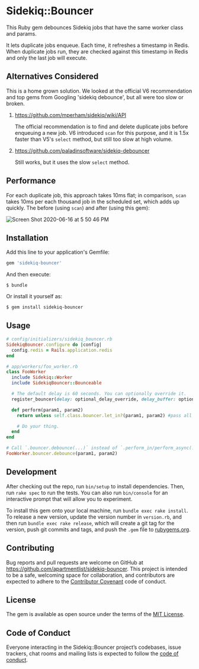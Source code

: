 # Sidekiq::Bouncer

This Ruby gem debounces Sidekiq jobs that have the same worker class and params.

It lets duplicate jobs enqueue. Each time, it refreshes a timestamp in Redis.
When duplicate jobs run, they are checked against this timestamp in Redis and
only the last job will execute.

## Alternatives Considered

This is a home grown solution. We looked at the official V6 recommendation and
top gems from Googling 'sidekiq debounce', but all were too slow or broken.

  1) https://github.com/mperham/sidekiq/wiki/API

     The official recommendation is to find and delete duplicate jobs before
     enqueuing a new job. V6 introduced `scan` for this purpose, and it is
     1.5x faster than V5's `select` method, but still too slow at high volume.

  2) https://github.com/paladinsoftware/sidekiq-debouncer

     Still works, but it uses the slow `select` method.

## Performance

For each duplicate job, this approach takes 10ms flat; in comparison, `scan`
takes 10ms per each thousand job in the scheduled set, which adds up quickly.
The before (using `scan`) and after (using this gem):

![Screen Shot 2020-06-16 at 5 50 46 PM](https://user-images.githubusercontent.com/680345/85186918-a2ff7580-b250-11ea-8b85-625efb722853.png)

## Installation

Add this line to your application's Gemfile:

```ruby
gem 'sidekiq-bouncer'
```

And then execute:

    $ bundle

Or install it yourself as:

    $ gem install sidekiq-bouncer

## Usage

```ruby
# config/initializers/sidekiq_bouncer.rb
SidekiqBouncer.configure do |config|
  config.redis = Rails.application.redis
end

# app/workers/foo_worker.rb
class FooWorker
  include Sidekiq::Worker
  include SidekiqBouncer::Bounceable

  # The default delay is 60 seconds. You can optionally override it.
  register_bouncer(delay: optional_delay_override, delay_buffer: optional_delay_buffer_override)

  def perform(param1, param2)
    return unless self.class.bouncer.let_in?(param1, param2) #pass all args received from perform

    # Do your thing.
  end
end

# Call `.bouncer.debounce(...)` instead of `.perform_in/perform_async(...)`.
FooWorker.bouncer.debounce(param1, param2)
```

## Development

After checking out the repo, run `bin/setup` to install dependencies. Then, run `rake spec` to run the tests. You can also run `bin/console` for an interactive prompt that will allow you to experiment.

To install this gem onto your local machine, run `bundle exec rake install`. To release a new version, update the version number in `version.rb`, and then run `bundle exec rake release`, which will create a git tag for the version, push git commits and tags, and push the `.gem` file to [rubygems.org](https://rubygems.org).

## Contributing

Bug reports and pull requests are welcome on GitHub at https://github.com/apartmentlist/sidekiq-bouncer. This project is intended to be a safe, welcoming space for collaboration, and contributors are expected to adhere to the [Contributor Covenant](http://contributor-covenant.org) code of conduct.

## License

The gem is available as open source under the terms of the [MIT License](https://opensource.org/licenses/MIT).

## Code of Conduct

Everyone interacting in the Sidekiq::Bouncer project’s codebases, issue trackers, chat rooms and mailing lists is expected to follow the [code of conduct](https://github.com/apartmentlist/sidekiq-bouncer/blob/master/CODE_OF_CONDUCT.md).
